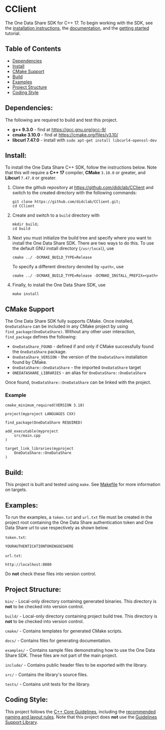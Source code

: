 CClient
=======

The One Data Share SDK for C++ 17. To begin working with the SDK, see the [installation instructions](#install), the [documentation](), and the [getting started](getting-started.md) tutorial.

Table of Contents
-----------------
- [Dependencies](#dependencies)
- [Install](#install)
- [CMake Support](#cmake-support)
- [Build](#build)
- [Examples](#examples)
- [Project Structure](#project-structure)
- [Coding Style](#coding-style)

Dependencies:
-------------
The following are required to build and test this project.
- **g++ 9.3.0** - find at https://gcc.gnu.org/gcc-9/
- **cmake 3.10.0** - find at https://cmake.org/files/v3.10/
- **libcurl 7.47.0** - install with `sudo apt-get install libcurl4-openssl-dev`

Install:
--------

To install the One Data Share C++ SDK, follow the instructions below. Note that this will require a **C++ 17** compiler, **CMake** `3.10.0` or greater, and **Libcurl** `7.47.0` or greater.

1. Clone the github repository at https://github.com/didclab/CClient and switch to the created directory with the following commands:
    ```
    git clone https://github.com/didclab/CClient.git;
    cd CClient
    ```

2. Create and switch to a `build` directory with
    ```
    mkdir build;
    cd build
    ```

3. Next you must initialize the build tree and specify where you want to install the One Data Share SDK. There are two ways to do this. To use the default GNU install directory (`/usr/local`), use
    ```
    cmake ../ -DCMAKE_BUILD_TYPE=Release
    ```
    To specify a different directory denoted by `<path>`, use
    ```
    cmake ../ -DCMAKE_BUILD_TYPE=Release -DCMAKE_INSTALL_PREFIX=<path>
    ```

4. Finally, to install the One Data Share SDK, use
    ```
    make install
    ```

CMake Support
-------------

The One Data Share SDK fully supports CMake. Once installed, `OneDataShare` can be included in any CMake project by using `find_package(OneDataShare)`. Without any other user interaction, `find_package` defines the following:
 - `OneDataShare_FOUND` - defined if and only if CMake successfully found the `OneDataShare` package.
 - `OneDataShare_VERSION` - the version of the `OneDataShare` installation found by CMake.
 - `OneDataShare::OneDataShare` - the imported `OneDataShare` target
 - `ONEDATASHARE_LIBRARIES` - an alias for `OneDataShare::OneDataShare`

Once found, `OneDataShare::OneDataShare` can be linked with the project.

### Example ###
```
cmake_minimum_required(VERSION 3.10)

project(myproject LANGUAGES CXX)

find_package(OneDataShare REQUIRED)

add_executable(myproject
    src/main.cpp
)

target_link_libraries(myproject
    OneDataShare::OneDataShare
)
```

Build:
------
This project is built and tested using `make`. See [Makefile]() for more information on targets.

Examples:
---------
To run the examples, a `token.txt` and `url.txt` file must be created in the project root containing the One Data Share
authentication token and One Data Share url to use respectively as shown below.

`token.txt`:
```
YOURAUTHENTICATIONTOKENGOESHERE
```

`url.txt`:
```
http://localhost:8080
```

Do **not** check these files into version control.

Project Structure:
------------------
`bin/` - Local-only directory containing generated binaries. This directory is **not** to be checked into version control.

`build/` - Local-only directory containing project build tree. This directory is **not** to be checked into version control.

`cmake/` - Contains templates for generated CMake scripts.

`docs/` - Contains files for generating documentation.

`examples/` - Contains sample files demonstrating how to use the One Data Share SDK. These files are not part of the main project.

`include/` - Contains public header files to be exported with the library.

`src/` - Contains the library's source files.

`tests/` - Contains unit tests for the library.

Coding Style:
-------------
This project follows the [C++ Core Guidelines](https://github.com/isocpp/CppCoreGuidelines/blob/master/CppCoreGuidelines.md), including the [recommended naming and layout rules](https://github.com/isocpp/CppCoreGuidelines/blob/master/CppCoreGuidelines.md#nl-naming-and-layout-rules). Note that this project does **not** use the [Guidelines Support Library](https://github.com/isocpp/CppCoreGuidelines/blob/master/CppCoreGuidelines.md#nl-naming-and-layout-rules).